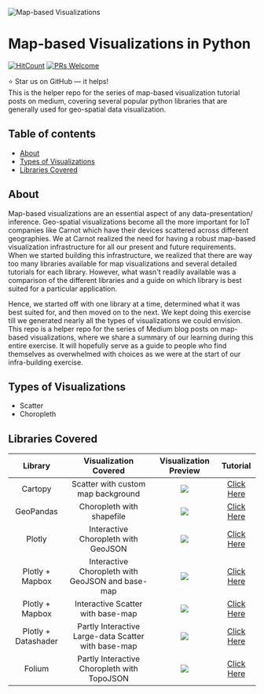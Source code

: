 ![Map-based Visualizations](https://github.com/carnot-technologies/MapVisualizations/blob/master/images/GitHub%20Readme%20Images/All_Visualizations.png)

# Map-based Visualizations in Python
[![HitCount](http://hits.dwyl.com/carnot-technologies/MapVisualizations.svg)](http://hits.dwyl.com/carnot-technologies/MapVisualizations)
[![PRs Welcome](https://img.shields.io/badge/PRs-welcome-brightgreen.svg?style=flat-square)](http://makeapullrequest.com)

:star: Star us on GitHub — it helps!  
This is the helper repo for the series of map-based visualization tutorial posts on medium, covering several popular python libraries that are generally used for geo-spatial data visualization.


## Table of contents
- [About](#about)
- [Types of Visualizations](#types-of-visualizations)
- [Libraries Covered](#libraries-covered)


## About
Map-based visualizations are an essential aspect of any data-presentation/ inference. Geo-spatial visualizations become all the more important for IoT companies like Carnot which have their devices scattered across different geographies. We at Carnot realized the need for having a robust map-based visualization infrastructure for all our present and future requirements. When we started building this infrastructure, we realized that there are way too many libraries available for map visualizations and several detailed tutorials for each library. However, what wasn't readily available was a comparison of the different libraries and a guide on which library is best suited for a particular application. 

Hence, we started off with one library at a time, determined what it was best suited for, and then moved on to the next. We kept doing this exercise till we generated nearly all the types of visualizations we could envision. This repo is a helper repo for the series of Medium blog posts on map-based visualizations, where we share a summary of our learning during this entire exercise. It will hopefully serve as a guide to people who find themselves as overwhelmed with choices as we were at the start of our infra-building exercise.

## Types of Visualizations
- Scatter
- Choropleth

## Libraries Covered
| Library  | Visualization Covered | Visualization Preview | Tutorial |
| :---:  | :---:  | :---:  | :---:  |
| Cartopy | Scatter with custom map background | ![](https://github.com/carnot-technologies/MapVisualizations/blob/master/images/GitHub%20Readme%20Images/cartopy.png)| [Click Here](https://medium.com/@yash.sanghvi/time-lapse-scatter-map-visualization-using-cartopy-c12400494afd?source=friends_link&sk=f2e6023a68dd5986af45e73af12bc55b) |
| GeoPandas | Choropleth with shapefile | ![](https://github.com/carnot-technologies/MapVisualizations/blob/master/images/GitHub%20Readme%20Images/geopandas.png) | [Click Here](https://medium.com/@yash.sanghvi/2d9427530589?source=friends_link&sk=28635565cb5b991591b140d417c1df00)
| Plotly | Interactive Choropleth with GeoJSON | ![](https://github.com/carnot-technologies/MapVisualizations/blob/master/images/GitHub%20Readme%20Images/plotly.png)| [Click Here](https://medium.com/@yash.sanghvi/8a7adc417a2?source=friends_link&sk=ca185544ba874209a3b58abcc4292fb6) |
| Plotly + Mapbox | Interactive Choropleth with GeoJSON and base-map | ![](https://github.com/carnot-technologies/MapVisualizations/blob/master/images/GitHub%20Readme%20Images/mapbox2.PNG) | [Click Here](https://medium.com/@yash.sanghvi/24be9a586b28?source=friends_link&sk=3aed429c6044a580c6de0847f40787cc) |
| Plotly + Mapbox | Interactive Scatter with base-map | ![](https://github.com/carnot-technologies/MapVisualizations/blob/master/images/GitHub%20Readme%20Images/mapbox1.PNG) | [Click Here](https://medium.com/@yash.sanghvi/a6afec285351?source=friends_link&sk=9e6413838dd34cb051abc63f61829eb0) |
| Plotly + Datashader | Partly Interactive Large-data Scatter with base-map | ![](https://github.com/carnot-technologies/MapVisualizations/blob/master/images/GitHub%20Readme%20Images/datashader.PNG) | [Click Here](https://medium.com/@yash.sanghvi/a50b5fbd851b?source=friends_link&sk=b6a16a548c38ec12f9255a5571a0322c)|
| Folium | Partly Interactive Choropleth with TopoJSON | ![](https://github.com/carnot-technologies/MapVisualizations/blob/master/images/GitHub%20Readme%20Images/folium.png) | [Click Here](https://medium.com/@yash.sanghvi/b65278619c65?source=friends_link&sk=fbabdc341eec78dfd5aac2b539b239e6)|


